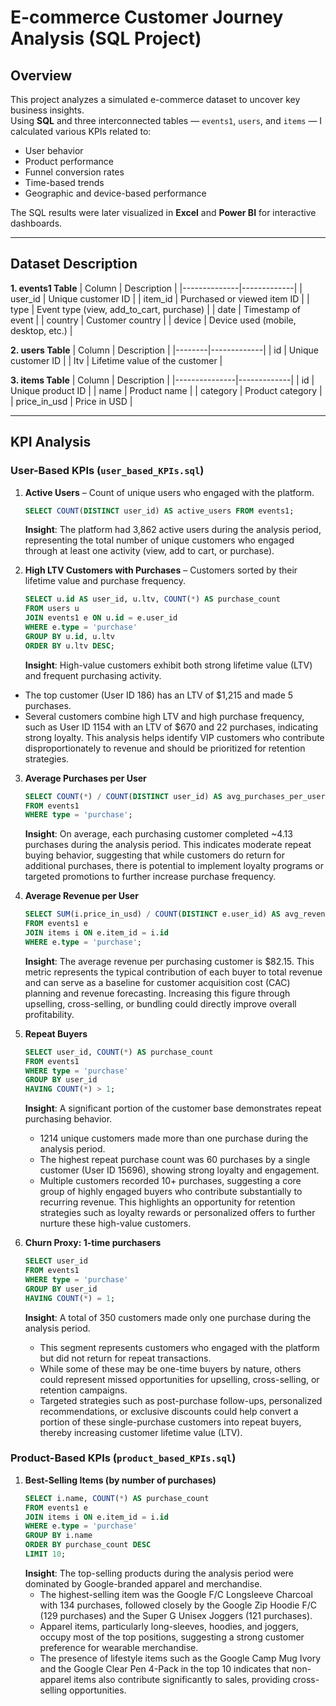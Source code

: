 # E-commerce Customer Journey Analysis (SQL Project)

## Overview
This project analyzes a simulated e-commerce dataset to uncover key business insights.  
Using **SQL** and three interconnected tables — `events1`, `users`, and `items` — I calculated various KPIs related to:
- User behavior
- Product performance
- Funnel conversion rates
- Time-based trends
- Geographic and device-based performance

The SQL results were later visualized in **Excel** and **Power BI** for interactive dashboards.

---

## Dataset Description

**1. events1 Table**
| Column       | Description |
|--------------|-------------|
| user_id      | Unique customer ID |
| item_id      | Purchased or viewed item ID |
| type         | Event type (view, add_to_cart, purchase) |
| date         | Timestamp of event |
| country      | Customer country |
| device       | Device used (mobile, desktop, etc.) |

**2. users Table**
| Column | Description |
|--------|-------------|
| id     | Unique customer ID |
| ltv    | Lifetime value of the customer |

**3. items Table**
| Column        | Description |
|---------------|-------------|
| id            | Unique product ID |
| name          | Product name |
| category      | Product category |
| price_in_usd  | Price in USD |

---

## KPI Analysis

### User-Based KPIs (`user_based_KPIs.sql`)

1. **Active Users** – Count of unique users who engaged with the platform.  
   ```sql
   SELECT COUNT(DISTINCT user_id) AS active_users FROM events1;
   ```
   **Insight**: The platform had 3,862 active users during the analysis period, representing the total number of unique customers who engaged through at least one activity      (view, add to cart, or purchase).

2. **High LTV Customers with Purchases** – Customers sorted by their lifetime value and purchase frequency.
   ```sql
   SELECT u.id AS user_id, u.ltv, COUNT(*) AS purchase_count
   FROM users u
   JOIN events1 e ON u.id = e.user_id
   WHERE e.type = 'purchase'
   GROUP BY u.id, u.ltv
   ORDER BY u.ltv DESC;
   ```
   **Insight**: High-value customers exhibit both strong lifetime value (LTV) and frequent purchasing activity.
  - The top customer (User ID 186) has an LTV of $1,215 and made 5 purchases.
  - Several customers combine high LTV and high purchase frequency, such as User ID 1154 with an LTV of $670 and 22 purchases, indicating strong loyalty.
    This analysis helps identify VIP customers who contribute disproportionately to revenue and should be prioritized for retention strategies.

3. **Average Purchases per User**
   ```sql
   SELECT COUNT(*) / COUNT(DISTINCT user_id) AS avg_purchases_per_user
   FROM events1
   WHERE type = 'purchase';
   ```
   **Insight**: On average, each purchasing customer completed ~4.13 purchases during the analysis period.
   This indicates moderate repeat buying behavior, suggesting that while customers do return for additional purchases, there is potential to implement loyalty programs or      targeted promotions to further increase purchase frequency.

4. **Average Revenue per User**
   ```sql
   SELECT SUM(i.price_in_usd) / COUNT(DISTINCT e.user_id) AS avg_revenue_per_user
   FROM events1 e
   JOIN items i ON e.item_id = i.id
   WHERE e.type = 'purchase';
   ```
   **Insight**: The average revenue per purchasing customer is $82.15.
   This metric represents the typical contribution of each buyer to total revenue and can serve as a baseline for customer acquisition cost (CAC) planning and revenue          forecasting. Increasing this figure through upselling, cross-selling, or bundling could directly improve overall profitability.

5. **Repeat Buyers**
   ```sql
   SELECT user_id, COUNT(*) AS purchase_count
   FROM events1
   WHERE type = 'purchase'
   GROUP BY user_id
   HAVING COUNT(*) > 1;
   ```
   **Insight**: A significant portion of the customer base demonstrates repeat purchasing behavior.
   - 1214 unique customers made more than one purchase during the analysis period.
   - The highest repeat purchase count was 60 purchases by a single customer (User ID 15696), showing strong loyalty and engagement.
   - Multiple customers recorded 10+ purchases, suggesting a core group of highly engaged buyers who contribute substantially to recurring revenue. This highlights an         opportunity for retention strategies such as loyalty rewards or personalized offers to further nurture these high-value customers.

6. **Churn Proxy: 1-time purchasers**
   ```sql
   SELECT user_id
   FROM events1
   WHERE type = 'purchase'
   GROUP BY user_id
   HAVING COUNT(*) = 1;
   ```
   **Insight**: A total of 350 customers made only one purchase during the analysis period.
   - This segment represents customers who engaged with the platform but did not return for repeat transactions.
   - While some of these may be one-time buyers by nature, others could represent missed opportunities for upselling, cross-selling, or retention campaigns.
   - Targeted strategies such as post-purchase follow-ups, personalized recommendations, or exclusive discounts could help convert a portion of these single-purchase            customers into repeat buyers, thereby increasing customer lifetime value (LTV).

### Product-Based KPIs (`product_based_KPIs.sql`)

1. **Best-Selling Items (by number of purchases)**  
   ```sql
   SELECT i.name, COUNT(*) AS purchase_count
   FROM events1 e
   JOIN items i ON e.item_id = i.id
   WHERE e.type = 'purchase'
   GROUP BY i.name
   ORDER BY purchase_count DESC
   LIMIT 10;
   ```
   **Insight**: The top-selling products during the analysis period were dominated by Google-branded apparel and merchandise.
   - The highest-selling item was the Google F/C Longsleeve Charcoal with 134 purchases, followed closely by the Google Zip Hoodie F/C (129 purchases) and the                   Super G Unisex Joggers (121 purchases).
   - Apparel items, particularly long-sleeves, hoodies, and joggers, occupy most of the top positions, suggesting a strong customer preference for wearable                      merchandise.
   - The presence of lifestyle items such as the Google Camp Mug Ivory and the Google Clear Pen 4-Pack in the top 10 indicates that non-apparel items also                       contribute significantly to sales, providing cross-selling opportunities.


